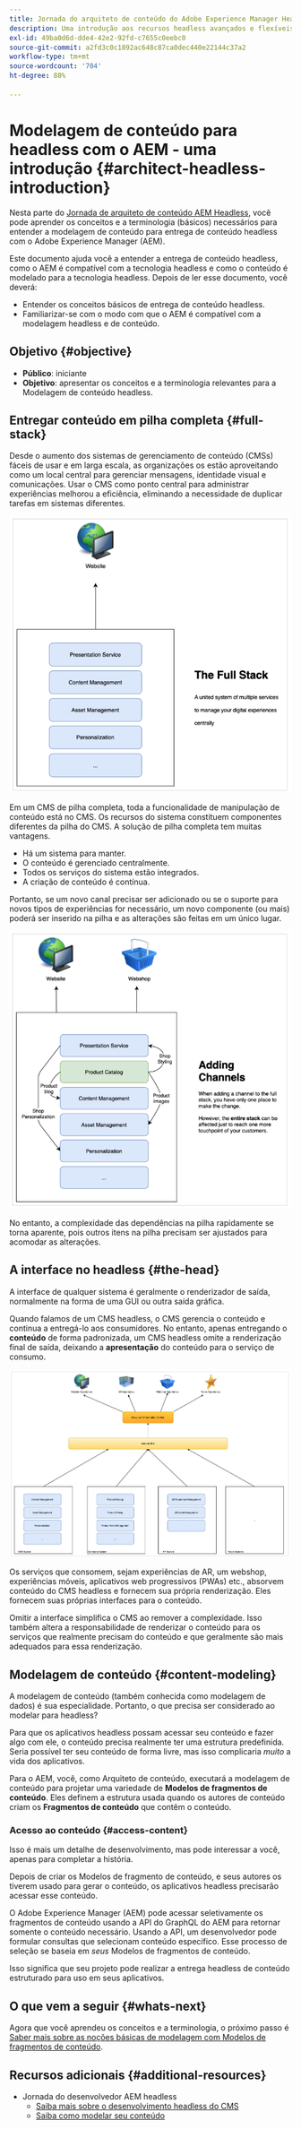 ```yaml
---
title: Jornada do arquiteto de conteúdo do Adobe Experience Manager Headless
description: Uma introdução aos recursos headless avançados e flexíveis do Adobe Experience Manager e como modelar conteúdo para seu projeto.
exl-id: 49ba0d6d-dde4-42e2-92fd-c7655c0eebc0
source-git-commit: a2fd3c0c1892ac648c87ca0dec440e22144c37a2
workflow-type: tm+mt
source-wordcount: '704'
ht-degree: 88%

---
```


# Modelagem de conteúdo para headless com o AEM - uma introdução {#architect-headless-introduction}

Nesta parte do [Jornada de arquiteto de conteúdo AEM Headless](overview.md), você pode aprender os conceitos e a terminologia (básicos) necessários para entender a modelagem de conteúdo para entrega de conteúdo headless com o Adobe Experience Manager (AEM).

Este documento ajuda você a entender a entrega de conteúdo headless, como o AEM é compatível com a tecnologia headless e como o conteúdo é modelado para a tecnologia headless. Depois de ler esse documento, você deverá:

* Entender os conceitos básicos de entrega de conteúdo headless.
* Familiarizar-se com o modo com que o AEM é compatível com a modelagem headless e de conteúdo.

## Objetivo {#objective}

* **Público**: iniciante
* **Objetivo**: apresentar os conceitos e a terminologia relevantes para a Modelagem de conteúdo headless.

## Entregar conteúdo em pilha completa {#full-stack}

Desde o aumento dos sistemas de gerenciamento de conteúdo (CMSs) fáceis de usar e em larga escala, as organizações os estão aproveitando como um local central para gerenciar mensagens, identidade visual e comunicações. Usar o CMS como ponto central para administrar experiências melhorou a eficiência, eliminando a necessidade de duplicar tarefas em sistemas diferentes.

![O CMS clássico de pilha completa](/help/journey-headless/developer/assets/full-stack.png)

Em um CMS de pilha completa, toda a funcionalidade de manipulação de conteúdo está no CMS. Os recursos do sistema constituem componentes diferentes da pilha do CMS. A solução de pilha completa tem muitas vantagens.

* Há um sistema para manter.
* O conteúdo é gerenciado centralmente.
* Todos os serviços do sistema estão integrados.
* A criação de conteúdo é contínua.

Portanto, se um novo canal precisar ser adicionado ou se o suporte para novos tipos de experiências for necessário, um novo componente (ou mais) poderá ser inserido na pilha e as alterações são feitas em um único lugar.

![Adicionar um novo canal à pilha](/help/journey-headless/developer/assets/adding-channel.png)

No entanto, a complexidade das dependências na pilha rapidamente se torna aparente, pois outros itens na pilha precisam ser ajustados para acomodar as alterações.

## A interface no headless {#the-head}

A interface de qualquer sistema é geralmente o renderizador de saída, normalmente na forma de uma GUI ou outra saída gráfica.

Quando falamos de um CMS headless, o CMS gerencia o conteúdo e continua a entregá-lo aos consumidores. No entanto, apenas entregando o **conteúdo** de forma padronizada, um CMS headless omite a renderização final de saída, deixando a **apresentação** do conteúdo para o serviço de consumo.

![CMS headless](/help/journey-headless/developer/assets/headless-cms.png)

Os serviços que consomem, sejam experiências de AR, um webshop, experiências móveis, aplicativos web progressivos (PWAs) etc., absorvem conteúdo do CMS headless e fornecem sua própria renderização. Eles fornecem suas próprias interfaces para o conteúdo.

Omitir a interface simplifica o CMS ao remover a complexidade. Isso também altera a responsabilidade de renderizar o conteúdo para os serviços que realmente precisam do conteúdo e que geralmente são mais adequados para essa renderização.

## Modelagem de conteúdo {#content-modeling}

A modelagem de conteúdo (também conhecida como modelagem de dados) é sua especialidade. Portanto, o que precisa ser considerado ao modelar para headless?

Para que os aplicativos headless possam acessar seu conteúdo e fazer algo com ele, o conteúdo precisa realmente ter uma estrutura predefinida. Seria possível ter seu conteúdo de forma livre, mas isso complicaria *muito* a vida dos aplicativos.

Para o AEM, você, como Arquiteto de conteúdo, executará a modelagem de conteúdo para projetar uma variedade de **Modelos de fragmentos de conteúdo**. Eles definem a estrutura usada quando os autores de conteúdo criam os **Fragmentos de conteúdo** que contêm o conteúdo.

### Acesso ao conteúdo {#access-content}

Isso é mais um detalhe de desenvolvimento, mas pode interessar a você, apenas para completar a história.

Depois de criar os Modelos de fragmento de conteúdo, e seus autores os tiverem usado para gerar o conteúdo, os aplicativos headless precisarão acessar esse conteúdo.

O Adobe Experience Manager (AEM) pode acessar seletivamente os fragmentos de conteúdo usando a API do GraphQL do AEM para retornar somente o conteúdo necessário. Usando a API, um desenvolvedor pode formular consultas que selecionam conteúdo específico. Esse processo de seleção se baseia em *seus* Modelos de fragmentos de conteúdo.

Isso significa que seu projeto pode realizar a entrega headless de conteúdo estruturado para uso em seus aplicativos.

## O que vem a seguir {#whats-next}

Agora que você aprendeu os conceitos e a terminologia, o próximo passo é [Saber mais sobre as noções básicas de modelagem com Modelos de fragmentos de conteúdo](basics.md).

## Recursos adicionais {#additional-resources}

* Jornada do desenvolvedor AEM headless
   * [Saiba mais sobre o desenvolvimento headless do CMS](/help/journey-headless/developer/learn-about.md)
   * [Saiba como modelar seu conteúdo](/help/journey-headless/developer/model-your-content.md)
